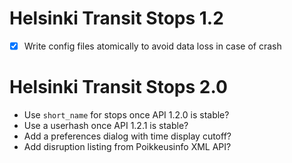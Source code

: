 Helsinki Transit Stops 1.2
==========================

* [X] Write config files atomically to avoid data loss in case of crash

Helsinki Transit Stops 2.0
==========================

* Use `short_name` for stops once API 1.2.0 is stable?
* Use a userhash once API 1.2.1 is stable?
* Add a preferences dialog with time display cutoff?
* Add disruption listing from Poikkeusinfo XML API?
